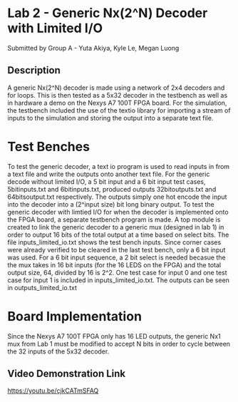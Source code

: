 # Lab 2 - Generic Nx(2^N) Decoder with Limited I/O
Submitted by Group A - Yuta Akiya, Kyle Le, Megan Luong

## Description
 A generic Nx(2^N) decoder is made using a network of 2x4 decoders and for loops. This is then tested as a 5x32 decoder in the testbench as well as in hardware a demo on the Nexys A7 100T FPGA board.
 For the simulation, the testbench included the use of the textio library for importing a stream of inputs to the simulation and storing the output into a separate text file.

# Test Benches
To test the generic decoder, a text io program is used to read inputs in from a text file and write the outputs onto another text file. For the generic decode without limited I/O, a 5 bit input and a 6 bit input test cases, 5bitinputs.txt and 6bitinputs.txt, produced outputs 32bitoutputs.txt and 64bitsoutput.txt respectively. The outputs simply one hot encode the input into the decoder into a (2^input size) bit long binary output.
To test the generic decoder with limtied I/O for when the decoder is implemented onto the FPGA board, a separate testbench program is made. A top module is created to link the generic decoder to a generic mux (designed in lab 1) in order to output 16 bits of the total output at a time based on select bits. The file inputs_limited_io.txt shows the test bench inputs. Since corner cases were already verified to be cleared in the last test bench, only a 6 bit input was used. For a 6 bit input sequence, a 2 bit select is needed becasue the the mux takes in 16 bit inputs (for the 16 LEDS on the FPGA) and the total output size, 64, divided by 16 is 2^2. One test case for input 0 and one test case for input 1 is included in inputs_limited_io.txt. The outputs can be seen in outputs_limited_io.txt

# Board Implementation
Since the Nexys A7 100T FPGA only has 16 LED outputs, the generic Nx1 mux from Lab 1 must be modified to accept N bits in order to cycle between the 32 inputs of the 5x32 decoder.

## Video Demonstration Link
https://youtu.be/cjkCATmSFAQ
